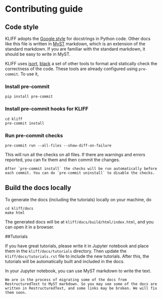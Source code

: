 # Contributing guide

## Code style

KLIFF adopts the [Google style](https://google.github.io/styleguide/pyguide.html#38-comments-and-docstrings) for docstrings in Python code.
Other docs like this file is written in [MyST](https://myst-parser.readthedocs.io/en/latest/syntax/typography.html) markdown, which is an extension of the standard markdown. If you are familiar with the standard markdown, it should be easy to write in MyST.

KLIFF uses [isort](https://pycqa.github.io/isort/), [black](https://black.readthedocs.io/en/stable/) a set of other tools to format and statically check the correctness of the code.
These tools are already configured using `pre-commit`. To use it,

### Install pre-commit

```shell
pip install pre-commit
```

### Install pre-commit hooks for KLIFF

```shell
cd kliff
pre-commit install
```

### Run pre-commit checks

```shell
pre-commit run --all-files --show-diff-on-failure
```

This will run all the checks on all files. If there are warnings and errors reported, you can fix them and then commit the changes.

```{note}
After `pre-commit install` the checks will be run automatically before each commit. You can do `pre-commit uninstall` to disable the checks.
```

## Build the docs locally

To generate the docs (including the tutorials) locally on your machine, do

```shell
cd kliff/docs
make html
```

The generated docs will be at `kliff/docs/build/html/index.html`, and you can open it in a browser.

##Tutorials

If you have great tutorials, please write it in Jupyter notebook and place them in the `kliff/docs/tutorials` directory. Then update the `kliff/docs/tutorials.rst` file to include the new tutorials. After this, the tutorials will be automatically built and included in the docs.

In your Jupyter notebook, you can use MyST markdown to write the text.

```{warning}
We are in the process of migrating some of the docs from RestructuredText to MyST markdown. So you may see some of the docs are written in RestructuredText, and some links may be broken. We will fix them soon.
```

